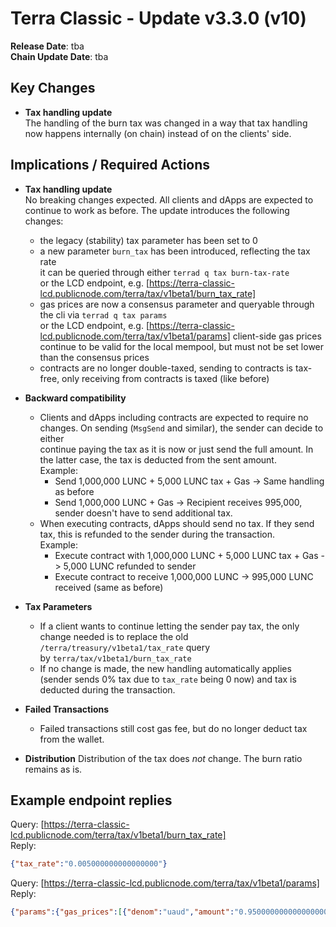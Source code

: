 # Terra Classic - Update v3.3.0 (v10)

**Release Date**: tba  
**Chain Update Date**: tba

## Key Changes

- **Tax handling update**  
  The handling of the burn tax was changed in a way that tax handling now happens internally (on chain) instead of on the clients' side.
  
## Implications / Required Actions

- **Tax handling update**  
  No breaking changes expected. All clients and dApps are expected to continue to work as before. The update introduces the following changes:
  - the legacy (stability) tax parameter has been set to 0
  - a new parameter `burn_tax` has been introduced, reflecting the tax rate  
    it can be queried through either `terrad q tax burn-tax-rate`  
    or the LCD endpoint, e.g. [https://terra-classic-lcd.publicnode.com/terra/tax/v1beta1/burn_tax_rate]
  - gas prices are now a consensus parameter and queryable through the cli via `terrad q tax params`  
    or the LCD endpoint, e.g. [https://terra-classic-lcd.publicnode.com/terra/tax/v1beta1/params]
    client-side gas prices continue to be valid for the local mempool, but must not be set lower than the consensus prices
  - contracts are no longer double-taxed, sending to contracts is tax-free, only receiving from contracts is taxed (like before)

- **Backward compatibility**
  - Clients and dApps including contracts are expected to require no changes. On sending (`MsgSend` and similar), the sender can decide to either  
    continue paying the tax as it is now or just send the full amount. In the latter case, the tax is deducted from the sent amount.  
    Example:  
    - Send 1,000,000 LUNC + 5,000 LUNC tax + Gas -> Same handling as before
    - Send 1,000,000 LUNC + Gas -> Recipient receives 995,000, sender doesn't have to send additional tax.
  - When executing contracts, dApps should send no tax. If they send tax, this is refunded to the sender during the transaction.  
    Example:
    - Execute contract with 1,000,000 LUNC + 5,000 LUNC tax + Gas -> 5,000 LUNC refunded to sender
    - Execute contract to receive 1,000,000 LUNC -> 995,000 LUNC received (same as before)

- **Tax Parameters**
  - If a client wants to continue letting the sender pay tax, the only change needed is to replace the old `/terra/treasury/v1beta1/tax_rate` query  
    by `terra/tax/v1beta1/burn_tax_rate`
  - If no change is made, the new handling automatically applies (sender sends 0% tax due to `tax_rate` being 0 now) and tax is deducted during the transaction.

- **Failed Transactions**
  - Failed transactions still cost gas fee, but do no longer deduct tax from the wallet.

- **Distribution**
  Distribution of the tax does *not* change. The burn ratio remains as is.

## Example endpoint replies

Query: [https://terra-classic-lcd.publicnode.com/terra/tax/v1beta1/burn_tax_rate]  
Reply:

```json
{"tax_rate":"0.005000000000000000"}
```

Query: [https://terra-classic-lcd.publicnode.com/terra/tax/v1beta1/params]
Reply:

```json
{"params":{"gas_prices":[{"denom":"uaud","amount":"0.950000000000000000"},{"denom":"ucad","amount":"0.950000000000000000"},{"denom":"uchf","amount":"0.700000000000000000"},{"denom":"ucny","amount":"4.900000000000000000"},{"denom":"udkk","amount":"4.500000000000000000"},{"denom":"ueur","amount":"0.625000000000000000"},{"denom":"ugbp","amount":"0.550000000000000000"},{"denom":"uhkd","amount":"5.850000000000000000"},{"denom":"uidr","amount":"10900.000000000000000000"},{"denom":"uinr","amount":"54.400000000000000000"},{"denom":"ujpy","amount":"81.850000000000000000"},{"denom":"ukrw","amount":"850.000000000000000000"},{"denom":"uluna","amount":"28.325000000000000000"},{"denom":"umnt","amount":"2142.855000000000000000"},{"denom":"umyr","amount":"3.000000000000000000"},{"denom":"unok","amount":"6.250000000000000000"},{"denom":"uphp","amount":"38.000000000000000000"},{"denom":"usdr","amount":"0.524690000000000000"},{"denom":"usek","amount":"6.250000000000000000"},{"denom":"usgd","amount":"1.000000000000000000"},{"denom":"uthb","amount":"23.100000000000000000"},{"denom":"utwd","amount":"20.000000000000000000"},{"denom":"uusd","amount":"0.750000000000000000"}],"burn_tax_rate":"0.005000000000000000"}}
```
